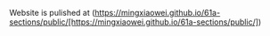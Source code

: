 Website is pulished at (https://mingxiaowei.github.io/61a-sections/public/[https://mingxiaowei.github.io/61a-sections/public/])
 
